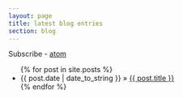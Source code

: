 ```yaml
---
layout: page
title: latest blog entries
section: blog
---
```



Subscribe - [atom](/blog/atom.xml "imagefactory blog")

<ul>
{% for post in site.posts %}
    <li><span>{{ post.date | date_to_string }}</span> &raquo; <a href="{{ site.baseurl }}{{ post.url }}">{{ post.title }}</a></li>
{% endfor %}
</ul>

